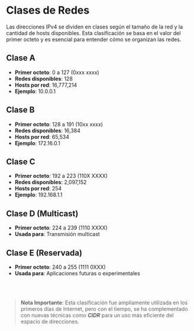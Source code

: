 # Clases de Redes

Las direcciones IPv4 se dividen en clases según el tamaño de la red y la cantidad de hosts disponibles. Esta clasificación se basa en el valor del primer octeto y es esencial para entender cómo se organizan las redes.

## Clase A
- **Primer octeto**: 0 a 127 (0xxx xxxx)
- **Redes disponibles**: 128
- **Hosts por red**: 16,777,214
- **Ejemplo**: 10.0.0.1

## Clase B
- **Primer octeto**: 128 a 191 (10xx xxxx)
- **Redes disponibles**: 16,384
- **Hosts por red**: 65,534
- **Ejemplo**: 172.16.0.1

## Clase C
- **Primer octeto**: 192 a 223 (110X XXXX)
- **Redes disponibles**: 2,097,152
- **Hosts por red**: 254
- **Ejemplo**: 192.168.1.1

## Clase D (Multicast)
- **Primer octeto**: 224 a 239 (1110 XXXX)
- **Usada para**: Transmisión multicast

## Clase E (Reservada)
- **Primer octeto**: 240 a 255 (1111 0XXX)
- **Usada para**: Aplicaciones futuras o experimentales
<br>
<br>


> **Nota Importante**: Esta clasificación fue ampliamente utilizada en los primeros días de Internet, pero con el tiempo, se ha complementado con nuevas técnicas como ***CIDR*** para un uso más eficiente del espacio de direcciones.
